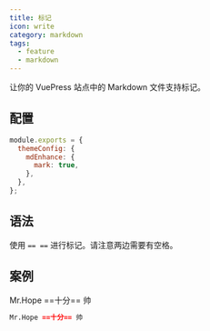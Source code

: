 ```yaml
---
title: 标记
icon: write
category: markdown
tags:
  - feature
  - markdown
---
```


让你的 VuePress 站点中的 Markdown 文件支持标记。

<!-- more -->

## 配置

```js {4}
module.exports = {
  themeConfig: {
    mdEnhance: {
      mark: true,
    },
  },
};
```

## 语法

使用 `== ==` 进行标记。请注意两边需要有空格。

## 案例

Mr.Hope ==十分== 帅

```md
Mr.Hope ==十分== 帅
```
